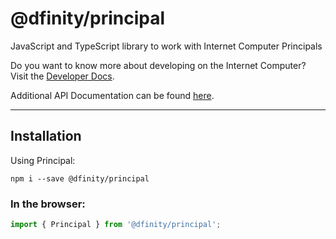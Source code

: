 # @dfinity/principal

JavaScript and TypeScript library to work with Internet Computer Principals

Do you want to know more about developing on the Internet Computer? Visit the [Developer Docs](https://internetcomputer.org/docs/home).

Additional API Documentation can be found [here](https://js.icp.build/core/libs/principal/api).

---

## Installation

Using Principal:

```shell
npm i --save @dfinity/principal
```

### In the browser:

```ts
import { Principal } from '@dfinity/principal';
```
